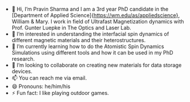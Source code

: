 - 👋 Hi, I’m Pravin Sharma and I am a 3rd year PhD candidate in the [Department of Applied Science]{https://wm.edu/as/appliedscience}, William & Mary. I work in field of Ultrafast Magnetization dynamics with Prof. Gunter Luepke in The Optics and Laser Lab.  
- 👀 I’m interested in understanding the interfacial spin dynamics of different magnetic materials and their heterostructures.
- 🌱 I’m currently learning how to do the Atomistic Spin Dynamics Simulations using different tools and how it can be used in my PhD research.
- 💞️ I’m looking to collaborate on creating new materials for data storage devices.
- 📫 You can reach me via email.
- 😄 Pronouns: he/him/his
- ⚡ Fun fact: I like playing outdoor games.

<!---
pravins02/pravins02 is a ✨ special ✨ repository because its `README.md` (this file) appears on your GitHub profile.
You can click the Preview link to take a look at your changes.
--->
